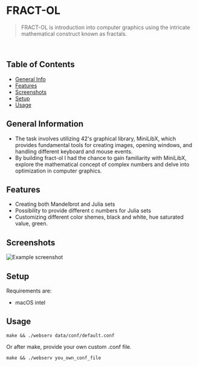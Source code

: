 # FRACT-OL
> FRACT-OL is introduction into computer graphics using the intricate mathematical construct known as fractals.

<br>

## Table of Contents
* [General Info](#general-information)
* [Features](#features)
* [Screenshots](#screenshots)
* [Setup](#setup)
* [Usage](#usage)


## General Information
- The task involves utilizing 42's graphical library, MiniLibX, which provides fundamental tools for creating images, opening windows, and handling different keyboard and mouse events.
-  By building fract-ol I had the chance to gain familiarity with MiniLibX, explore the mathematical concept of complex numbers and delve into optimization in computer graphics.


## Features
- Creating both Mandelbrot and Julia sets
- Possibility to provide different c numbers for Julia sets 
- Customizing different color shemes, black and white, hue saturated value, green.


## Screenshots
![Example screenshot](./data/www/screenshot.png)



## Setup
Requirements are:
- macOS intel


## Usage
`make && ./webserv data/conf/default.conf`

Or after make, provide your own custom .conf file.

`make && ./webserv you_own_conf_file`


